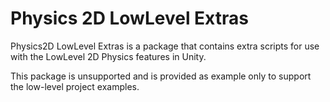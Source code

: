 # Physics 2D LowLevel Extras
Physics2D LowLevel Extras is a package that contains extra scripts for use with the LowLevel 2D Physics features in Unity.

This package is unsupported and is provided as example only to support the low-level project examples.
